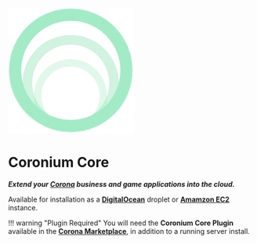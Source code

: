 ![logo](imgs/logo256.png)

# Coronium Core

___Extend your [Corona](https://coronalabs.com) business and game applications into the cloud.___

Available for installation as a __[DigitalOcean](install/digitalocean)__ droplet or __[Amamzon EC2](install/ec2)__ instance.

!!! warning "Plugin Required"
    You will need the __Coronium Core Plugin__ available in the __[Corona Marketplace](https://marketplace.coronalabs.com/plugin/coronium-core)__, in addition to a running server install.
